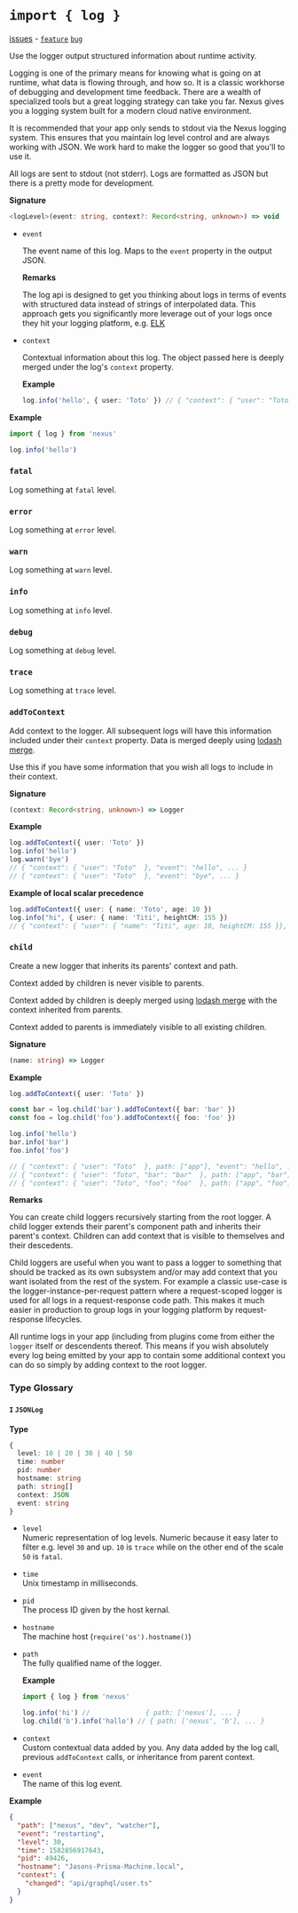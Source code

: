 # `import { log }`

[issues](https://github.com/graphql-nexus/nexus/labels/scope%2Flogger) - [`feature`](https://github.com/graphql-nexus/nexus/issues?q=is%3Aopen+label%3Ascope%2Flogger+label%3Atype%2Ffeat) [`bug`](https://github.com/graphql-nexus/nexus/issues?utf8=%E2%9C%93&q=is%3Aopen+label%3Ascope%2Flogger+label%3Atype%2Fbug+)

Use the logger output structured information about runtime activity.

Logging is one of the primary means for knowing what is going on at runtime, what data is flowing through, and how so. It is a classic workhorse of debugging and development time feedback. There are a wealth of specialized tools but a great logging strategy can take you far. Nexus gives you a logging system built for a modern cloud native environment.

It is recommended that your app only sends to stdout via the Nexus logging system. This ensures that you maintain log level control and are always working with JSON. We work hard to make the logger so good that you'll to use it.

All logs are sent to stdout (not stderr). Logs are formatted as JSON but there is a pretty mode for development.

**Signature**

```ts
<logLevel>(event: string, context?: Record<string, unknown>) => void
```

- `event`

  The event name of this log. Maps to the `event` property in the output JSON.

  **Remarks**

  The log api is designed to get you thinking about logs in terms of events with structured data instead of strings of interpolated data. This approach gets you significantly more leverage out of your logs once they hit your logging platform, e.g. [ELK](https://www.elastic.co/what-is/elk-stack)

- `context`

  Contextual information about this log. The object passed here is deeply merged under the log's `context` property.

  **Example**

  ```ts
  log.info('hello', { user: 'Toto' }) // { "context": { "user": "Toto"  }, ... }
  ```

**Example**

```ts
import { log } from 'nexus'

log.info('hello')
```

### `fatal`

Log something at `fatal` level.

### `error`

Log something at `error` level.

### `warn`

Log something at `warn` level.

### `info`

Log something at `info` level.

### `debug`

Log something at `debug` level.

### `trace`

Log something at `trace` level.

### `addToContext`

Add context to the logger. All subsequent logs will have this information included under their `context` property. Data is merged deeply using [lodash merge](https://lodash.com/docs/4.17.15#merge).

Use this if you have some information that you wish all logs to include in their context.

**Signature**

<p class="OneLineSignature"></p>

<!-- prettier-ignore -->
```ts
(context: Record<string, unknown>) => Logger
```

**Example**

```ts
log.addToContext({ user: 'Toto' })
log.info('hello')
log.warn('bye')
// { "context": { "user": "Toto"  }, "event": "hello", ... }
// { "context": { "user": "Toto"  }, "event": "bye", ... }
```

**Example of local scalar precedence**

```ts
log.addToContext({ user: { name: 'Toto', age: 10 })
log.info("hi", { user: { name: 'Titi', heightCM: 155 })
// { "context": { "user": { "name": "Titi", age: 10, heightCM: 155 }}, ... }
```

### `child`

Create a new logger that inherits its parents' context and path.

Context added by children is never visible to parents.

Context added by children is deeply merged using [lodash merge](https://lodash.com/docs/4.17.15#merge) with the context inherited from parents.

Context added to parents is immediately visible to all existing children.

**Signature**

<p class="OneLineSignature"></p>

<!-- prettier-ignore -->
```ts
(name: string) => Logger
```

**Example**

```ts
log.addToContext({ user: 'Toto' })

const bar = log.child('bar').addToContext({ bar: 'bar' })
const foo = log.child('foo').addToContext({ foo: 'foo' })

log.info('hello')
bar.info('bar')
foo.info('foo')

// { "context": { "user": "Toto"  }, path: ["app"], "event": "hello", ... }
// { "context": { "user": "Toto", "bar": "bar"  }, path: ["app", "bar"], "event": "bar", ... }
// { "context": { "user": "Toto", "foo": "foo"  }, path: ["app", "foo"], "event": "foo", ... }
```

**Remarks**

You can create child loggers recursively starting from the root logger. A child logger extends their parent's component path and inherits their parent's context. Children can add context that is visible to themselves and their descedents.

Child loggers are useful when you want to pass a logger to something that should be tracked as its own subsystem and/or may add context that you want isolated from the rest of the system. For example a classic use-case is the logger-instance-per-request pattern where a request-scoped logger is used for all logs in a request-response code path. This makes it much easier in production to group logs in your logging platform by request-response lifecycles.

All runtime logs in your app (including from plugins come from either the `logger` itself or descendents thereof. This means if you wish absolutely every log being emitted by your app to contain some additional context you can do so simply by adding context to the root logger.

### Type Glossary

#### `I` `JSONLog`

**Type**

```ts
{
  level: 10 | 20 | 30 | 40 | 50
  time: number
  pid: number
  hostname: string
  path: string[]
  context: JSON
  event: string
}
```

- `level`  
  Numeric representation of log levels. Numeric because it easy later to filter e.g. level `30` and up. `10` is `trace` while on the other end of the scale `50` is `fatal`.

- `time`  
  Unix timestamp in milliseconds.

- `pid`  
  The process ID given by the host kernal.

- `hostname`  
  The machine host (`require('os').hostname()`)

- `path`  
  The fully qualified name of the logger.

  **Example**

  ```ts
  import { log } from 'nexus'

  log.info('hi') //              { path: ['nexus'], ... }
  log.child('b').info('hallo') // { path: ['nexus', 'b'], ... }
  ```

- `context`  
  Custom contextual data added by you. Any data added by the log call, previous `addToContext` calls, or inheritance from parent context.

- `event`  
  The name of this log event.

**Example**

```json
{
  "path": ["nexus", "dev", "watcher"],
  "event": "restarting",
  "level": 30,
  "time": 1582856917643,
  "pid": 49426,
  "hostname": "Jasons-Prisma-Machine.local",
  "context": {
    "changed": "api/graphql/user.ts"
  }
}
```
